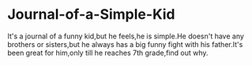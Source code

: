 # Journal-of-a-Simple-Kid
It's a journal of a funny kid,but he feels,he is simple.He doesn't have any brothers or sisters,but he always has a big funny fight with his father.It's been great for him,only till he reaches 7th grade,find out why.
